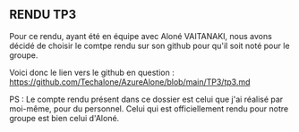 ## RENDU TP3

Pour ce rendu, ayant été en équipe avec Aloné VAITANAKI, nous avons décidé de choisir le comtpe rendu sur son github pour qu'il soit noté pour le groupe.

Voici donc le lien vers le github en question : 
https://github.com/Techalone/AzureAlone/blob/main/TP3/tp3.md

PS : Le compte rendu présent dans ce dossier est celui que j'ai réalisé par moi-même, pour du personnel. Celui qui est officiellement rendu pour notre groupe est bien celui d'Aloné.